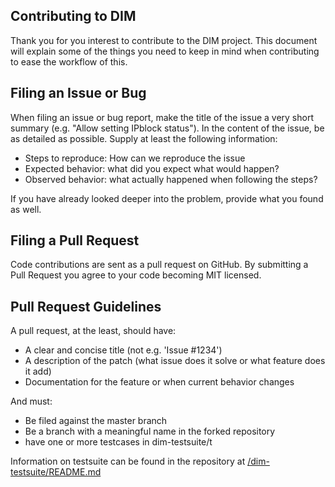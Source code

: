Contributing to DIM
------------------------
Thank you for you interest to contribute to the DIM project. This document
will explain some of the things you need to keep in mind when contributing to
ease the workflow of this.

## Filing an Issue or Bug
When filing an issue or bug report, make the title of the issue a very short
summary (e.g. "Allow setting IPblock status"). In the
content of the issue, be as detailed as possible. Supply at least the following
information:

* Steps to reproduce: How can we reproduce the issue
* Expected behavior: what did you expect what would happen?
* Observed behavior: what actually happened when following the steps?

If you have already looked deeper into the problem, provide what you found as
well.

## Filing a Pull Request

Code contributions are sent as a pull request on GitHub. By submitting a
Pull Request you agree to your code becoming MIT licensed.

## Pull Request Guidelines
A pull request, at the least, should have:

* A clear and concise title (not e.g. 'Issue #1234')
* A description of the patch (what issue does it solve or what
feature does it add)
* Documentation for the feature or when current behavior changes

And must:

* Be filed against the master branch
* Be a branch with a meaningful name in the forked repository
* have one or more testcases in dim-testsuite/t

Information on testsuite can be found in the repository at
[/dim-testsuite/README.md](https://github.com/1and1/dim/blob/master/dim-testsuite/README.md)
